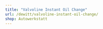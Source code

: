 ```yaml
---
title: "Valvoline Instant Oil Change"
url: /dewitt/valvoline-instant-oil-change/
shop: Autowerkstatt
---
```

